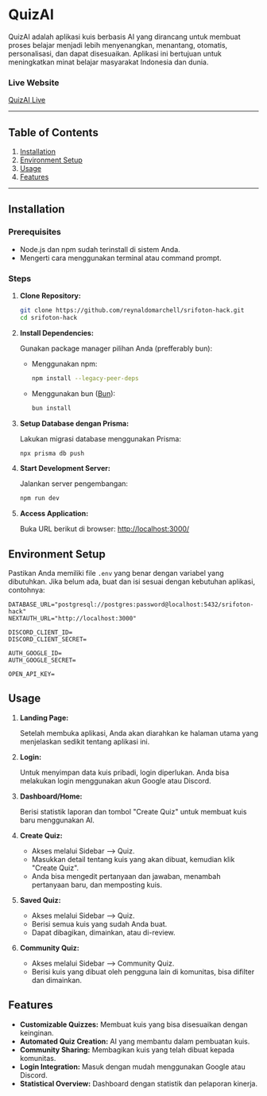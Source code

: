 # QuizAI

QuizAI adalah aplikasi kuis berbasis AI yang dirancang untuk membuat proses belajar menjadi lebih menyenangkan, menantang, otomatis, personalisasi, dan dapat disesuaikan. Aplikasi ini bertujuan untuk meningkatkan minat belajar masyarakat Indonesia dan dunia.

### Live Website

[QuizAI Live](https://quizai.jer.ee/)

---

## Table of Contents

1. [Installation](#installation)
2. [Environment Setup](#environment-setup)
3. [Usage](#usage)
4. [Features](#features)

---

## Installation

### Prerequisites

- Node.js dan npm sudah terinstall di sistem Anda.
- Mengerti cara menggunakan terminal atau command prompt.

### Steps

1. **Clone Repository:**

   ```bash
   git clone https://github.com/reynaldomarchell/srifoton-hack.git
   cd srifoton-hack
   ```

2. **Install Dependencies:**

   Gunakan package manager pilihan Anda (prefferably bun):

   - Menggunakan npm:

     ```bash
     npm install --legacy-peer-deps
     ```

   - Menggunakan bun ([Bun](https://bun.sh/)):
     ```bash
     bun install
     ```

3. **Setup Database dengan Prisma:**

   Lakukan migrasi database menggunakan Prisma:

   ```bash
   npx prisma db push
   ```

4. **Start Development Server:**

   Jalankan server pengembangan:

   ```bash
   npm run dev
   ```

5. **Access Application:**

   Buka URL berikut di browser: [http://localhost:3000/](http://localhost:3000/)

## Environment Setup

Pastikan Anda memiliki file `.env` yang benar dengan variabel yang dibutuhkan. Jika belum ada, buat dan isi sesuai dengan kebutuhan aplikasi, contohnya:

```
DATABASE_URL="postgresql://postgres:password@localhost:5432/srifoton-hack"
NEXTAUTH_URL="http://localhost:3000"

DISCORD_CLIENT_ID=
DISCORD_CLIENT_SECRET=

AUTH_GOOGLE_ID=
AUTH_GOOGLE_SECRET=

OPEN_API_KEY=
```

## Usage

1. **Landing Page:**

   Setelah membuka aplikasi, Anda akan diarahkan ke halaman utama yang menjelaskan sedikit tentang aplikasi ini.

2. **Login:**

   Untuk menyimpan data kuis pribadi, login diperlukan. Anda bisa melakukan login menggunakan akun Google atau Discord.

3. **Dashboard/Home:**

   Berisi statistik laporan dan tombol "Create Quiz" untuk membuat kuis baru menggunakan AI.

4. **Create Quiz:**

   - Akses melalui Sidebar --> Quiz.
   - Masukkan detail tentang kuis yang akan dibuat, kemudian klik "Create Quiz".
   - Anda bisa mengedit pertanyaan dan jawaban, menambah pertanyaan baru, dan memposting kuis.

5. **Saved Quiz:**

   - Akses melalui Sidebar --> Quiz.
   - Berisi semua kuis yang sudah Anda buat.
   - Dapat dibagikan, dimainkan, atau di-review.

6. **Community Quiz:**

   - Akses melalui Sidebar --> Community Quiz.
   - Berisi kuis yang dibuat oleh pengguna lain di komunitas, bisa difilter dan dimainkan.

## Features

- **Customizable Quizzes:** Membuat kuis yang bisa disesuaikan dengan keinginan.
- **Automated Quiz Creation:** AI yang membantu dalam pembuatan kuis.
- **Community Sharing:** Membagikan kuis yang telah dibuat kepada komunitas.
- **Login Integration:** Masuk dengan mudah menggunakan Google atau Discord.
- **Statistical Overview:** Dashboard dengan statistik dan pelaporan kinerja.
